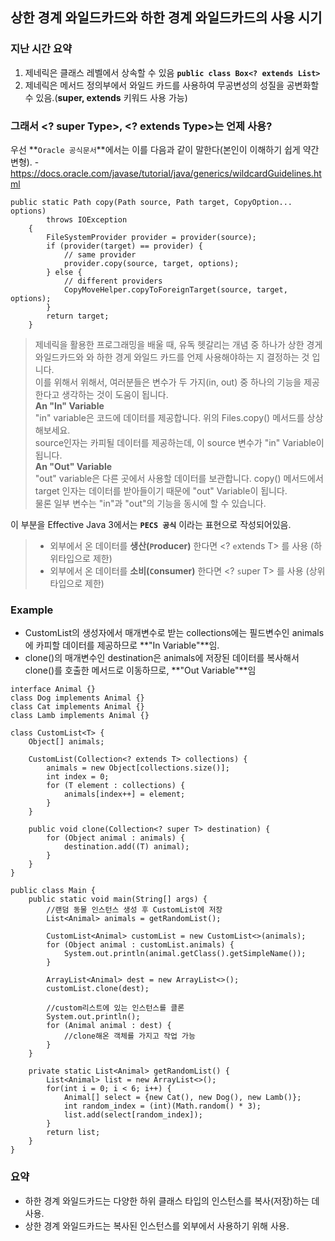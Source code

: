 ## 상한 경계 와일드카드와 하한 경계 와일드카드의 사용 시기

### 지난 시간 요약
1. 제네릭은 클래스 레벨에서 상속할 수 있음 **```public class Box<? extends List>```**
2. 제네릭은 메서드 정의부에서 와일드 카드를 사용하여 무공변성의 성질을 공변화할 수 있음.(**super, extends** 키워드 사용 가능)

### 그래서 <? super Type>, <? extends Type>는 언제 사용?

우선 **```Oracle 공식문서```**에서는 이를 다음과 같이 말한다(본인이 이해하기 쉽게 약간 변형). - https://docs.oracle.com/javase/tutorial/java/generics/wildcardGuidelines.html
```
public static Path copy(Path source, Path target, CopyOption... options)
        throws IOException
    {
        FileSystemProvider provider = provider(source);
        if (provider(target) == provider) {
            // same provider
            provider.copy(source, target, options);
        } else {
            // different providers
            CopyMoveHelper.copyToForeignTarget(source, target, options);
        }
        return target;
    }
```

> 제네릭을 활용한 프로그래밍을 배울 때, 유독 헷갈리는 개념 중 하나가 상한 경게 와일드카드와 와 하한 경게 와일드 카드를 언제 사용해야하는 지 결정하는 것 입니다.<br>
> 이를 위해서 위해서, 여러분들은 변수가 두 가지(in, out) 중 하나의 기능을 제공한다고 생각하는 것이 도움이 됩니다.<br>
> **An "In" Variable**<br>
> "in" variable은 코드에 데이터를 제공합니다. 위의 Files.copy() 메서드를 상상해보세요.<br> source인자는 카피될 데이터를 제공하는데, 이 source 변수가 "in" Variable이 됩니다.<br>
> **An "Out" Variable**<br>
> "out" variable은 다른 곳에서 사용할 데이터를 보관합니다. copy() 메서드에서 target 인자는 데이터를 받아들이기 때문에 "out" Variable이 됩니다.<br>
> 물론 일부 변수는 "in"과 "out"의 기능을 동시에 할 수 있습니다.


이 부분을 Effective Java 3에서는 **```PECS 공식```** 이라는 표현으로 작성되어있음.
> - 외부에서 온 데이터를 **생산(```P```roducer)** 한다면 <? ```e```xtends T> 를 사용 (하위타입으로 제한)
> - 외부에서 온 데이터를 **소비(```C```onsumer)** 한다면 <? ```s```uper T> 를 사용 (상위타입으로 제한)

### Example
- CustomList의 생성자에서 매개변수로 받는 collections에는 필드변수인 animals에 카피할 데이터를 제공하므로 **"In Variable"**임.
- clone()의 매개변수인 destination은 animals에 저장된 데이터를 복사해서 clone()를 호출한 메서드로 이동하므로, **"Out Variable"**임
```
interface Animal {}
class Dog implements Animal {}
class Cat implements Animal {}
class Lamb implements Animal {}

class CustomList<T> {
    Object[] animals;

    CustomList(Collection<? extends T> collections) {
        animals = new Object[collections.size()];
        int index = 0;
        for (T element : collections) {
            animals[index++] = element;
        }
    }

    public void clone(Collection<? super T> destination) {
        for (Object animal : animals) {
            destination.add((T) animal);
        }
    }
}

public class Main {
    public static void main(String[] args) {
        //랜덤 동물 인스턴스 생성 후 CustomList에 저장
        List<Animal> animals = getRandomList();

        CustomList<Animal> customList = new CustomList<>(animals);
        for (Object animal : customList.animals) {
            System.out.println(animal.getClass().getSimpleName());
        }

        ArrayList<Animal> dest = new ArrayList<>();
        customList.clone(dest);

        //custom리스트에 있는 인스턴스를 클론
        System.out.println();
        for (Animal animal : dest) {
            //clone해온 객체를 가지고 작업 가능
        }
    }

    private static List<Animal> getRandomList() {
        List<Animal> list = new ArrayList<>();
        for(int i = 0; i < 6; i++) {
            Animal[] select = {new Cat(), new Dog(), new Lamb()};
            int random_index = (int)(Math.random() * 3);
            list.add(select[random_index]);
        }
        return list;
    }
}
```

### 요약
- 하한 경계 와일드카드는 다양한 하위 클래스 타입의 인스턴스를 복사(저장)하는 데 사용.
- 상한 경계 와일드카드는 복사된 인스턴스를 외부에서 사용하기 위해 사용.
